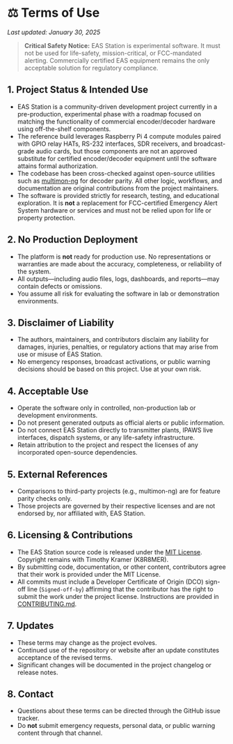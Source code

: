 # ⚖️ Terms of Use

_Last updated: January 30, 2025_

> **Critical Safety Notice:** EAS Station is experimental software. It must not be used for life-safety, mission-critical, or FCC-mandated alerting. Commercially certified EAS equipment remains the only acceptable solution for regulatory compliance.

## 1. Project Status & Intended Use
- EAS Station is a community-driven development project currently in a pre-production, experimental phase with a roadmap focused on matching the functionality of commercial encoder/decoder hardware using off-the-shelf components.
- The reference build leverages Raspberry Pi 4 compute modules paired with GPIO relay HATs, RS-232 interfaces, SDR receivers, and broadcast-grade audio cards, but those components are not an approved substitute for certified encoder/decoder equipment until the software attains formal authorization.
- The codebase has been cross-checked against open-source utilities such as [multimon-ng](https://github.com/EliasOenal/multimon-ng) for decoder parity. All other logic, workflows, and documentation are original contributions from the project maintainers.
- The software is provided strictly for research, testing, and educational exploration. It is **not** a replacement for FCC-certified Emergency Alert System hardware or services and must not be relied upon for life or property protection.

## 2. No Production Deployment
- The platform is **not** ready for production use. No representations or warranties are made about the accuracy, completeness, or reliability of the system.
- All outputs—including audio files, logs, dashboards, and reports—may contain defects or omissions.
- You assume all risk for evaluating the software in lab or demonstration environments.

## 3. Disclaimer of Liability
- The authors, maintainers, and contributors disclaim any liability for damages, injuries, penalties, or regulatory actions that may arise from use or misuse of EAS Station.
- No emergency responses, broadcast activations, or public warning decisions should be based on this project. Use at your own risk.

## 4. Acceptable Use
- Operate the software only in controlled, non-production lab or development environments.
- Do not present generated outputs as official alerts or public information.
- Do not connect EAS Station directly to transmitter plants, IPAWS live interfaces, dispatch systems, or any life-safety infrastructure.
- Retain attribution to the project and respect the licenses of any incorporated open-source dependencies.

## 5. External References
- Comparisons to third-party projects (e.g., multimon-ng) are for feature parity checks only.
- Those projects are governed by their respective licenses and are not endorsed by, nor affiliated with, EAS Station.

## 6. Licensing & Contributions
- The EAS Station source code is released under the [MIT License](LICENSE). Copyright remains with Timothy Kramer (K8R8MER).
- By submitting code, documentation, or other content, contributors agree that their work is provided under the MIT License.
- All commits must include a Developer Certificate of Origin (DCO) sign-off line (`Signed-off-by`) affirming that the contributor has the right to submit the work under the project license. Instructions are provided in [CONTRIBUTING.md](CONTRIBUTING.md).

## 7. Updates
- These terms may change as the project evolves.
- Continued use of the repository or website after an update constitutes acceptance of the revised terms.
- Significant changes will be documented in the project changelog or release notes.

## 8. Contact
- Questions about these terms can be directed through the GitHub issue tracker.
- Do **not** submit emergency requests, personal data, or public warning content through that channel.
